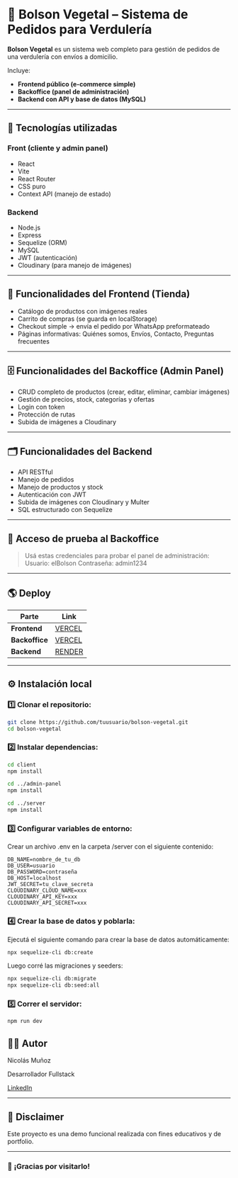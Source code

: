 # 🥑 Bolson Vegetal – Sistema de Pedidos para Verdulería

**Bolson Vegetal** es un sistema web completo para gestión de pedidos de una verdulería con envíos a domicilio.

Incluye:

- **Frontend público (e-commerce simple)**
- **Backoffice (panel de administración)**
- **Backend con API y base de datos (MySQL)**

---

## 🚀 **Tecnologías utilizadas**

### Front (cliente y admin panel)

- React
- Vite
- React Router
- CSS puro
- Context API (manejo de estado)

### Backend

- Node.js
- Express
- Sequelize (ORM)
- MySQL
- JWT (autenticación)
- Cloudinary (para manejo de imágenes)

---

## 🛒 **Funcionalidades del Frontend (Tienda)**

- Catálogo de productos con imágenes reales
- Carrito de compras (se guarda en localStorage)
- Checkout simple → envía el pedido por WhatsApp preformateado
- Páginas informativas: Quiénes somos, Envíos, Contacto, Preguntas frecuentes

---

## 🗄️ **Funcionalidades del Backoffice (Admin Panel)**

- CRUD completo de productos (crear, editar, eliminar, cambiar imágenes)
- Gestión de precios, stock, categorías y ofertas
- Login con token
- Protección de rutas
- Subida de imágenes a Cloudinary

---

## 🗂️ **Funcionalidades del Backend**

- API RESTful
- Manejo de pedidos
- Manejo de productos y stock
- Autenticación con JWT
- Subida de imágenes con Cloudinary y Multer
- SQL estructurado con Sequelize

---

## 🔑 Acceso de prueba al Backoffice

> Usá estas credenciales para probar el panel de administración:
> Usuario: elBolson
> Contraseña: admin1234

---

## 🌎 **Deploy**

| Parte          | Link                                                               |
| -------------- | ------------------------------------------------------------------ |
| **Frontend**   | [VERCEL](https://bolson-vegetal-front.vercel.app/)       |
| **Backoffice** | [VERCEL](https://bolson-vegetal-admin-panel.vercel.app/) |
| **Backend**    | [RENDER](https://bolsonvegetal-iqs3.onrender.com)        |

---

## ⚙️ **Instalación local**

### 1️⃣ Clonar el repositorio:

```bash
git clone https://github.com/tuusuario/bolson-vegetal.git
cd bolson-vegetal
```

### 2️⃣ Instalar dependencias:

```bash
cd client
npm install

cd ../admin-panel
npm install

cd ../server
npm install
```

### 3️⃣ Configurar variables de entorno:

Crear un archivo .env en la carpeta /server con el siguiente contenido:
```
DB_NAME=nombre_de_tu_db
DB_USER=usuario
DB_PASSWORD=contraseña
DB_HOST=localhost
JWT_SECRET=tu_clave_secreta
CLOUDINARY_CLOUD_NAME=xxx
CLOUDINARY_API_KEY=xxx
CLOUDINARY_API_SECRET=xxx
```
### 4️⃣ Crear la base de datos y poblarla:

Ejecutá el siguiente comando para crear la base de datos automáticamente:

```bash
npx sequelize-cli db:create
```

Luego corré las migraciones y seeders:

```bash
npx sequelize-cli db:migrate
npx sequelize-cli db:seed:all
```

### 5️⃣ Correr el servidor:

```bash
npm run dev
```

## 👨‍💻 **Autor**

Nicolás Muñoz

Desarrollador Fullstack

[LinkedIn](https://www.linkedin.com/in/nicolas-munoz-nmz/)

---

## 📢 **Disclaimer**

Este proyecto es una demo funcional realizada con fines educativos y de portfolio.

---

### 🚀 **¡Gracias por visitarlo!**

